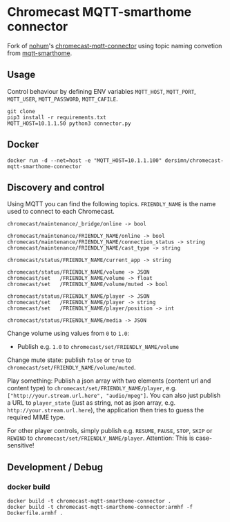 # Chromecast MQTT-smarthome connector

Fork of [nohum](https://github.com/nohum)'s [chromecast-mqtt-connector](https://github.com/nohum/chromecast-mqtt-connector) using topic naming convetion from [mqtt-smarthome](https://github.com/mqtt-smarthome/mqtt-smarthome).

## Usage

Control behaviour by defining ENV variables `MQTT_HOST`, `MQTT_PORT`, `MQTT_USER`, `MQTT_PASSWORD`, `MQTT_CAFILE`.

	git clone 
	pip3 install -r requirements.txt
	MQTT_HOST=10.1.1.50 python3 connector.py

## Docker

	docker run -d --net=host -e "MQTT_HOST=10.1.1.100" dersimn/chromecast-mqtt-smarthome-connector

## Discovery and control

Using MQTT you can find the following topics. `FRIENDLY_NAME` is the name used to connect
to each Chromecast.

	chromecast/maintenance/_bridge/online -> bool

	chromecast/maintenance/FRIENDLY_NAME/online -> bool
	chromecast/maintenance/FRIENDLY_NAME/connection_status -> string
	chromecast/maintenance/FRIENDLY_NAME/cast_type -> string

	chromecast/status/FRIENDLY_NAME/current_app -> string

	chromecast/status/FRIENDLY_NAME/volume -> JSON
	chromecast/set   /FRIENDLY_NAME/volume -> float
	chromecast/set   /FRIENDLY_NAME/volume/muted -> bool

	chromecast/status/FRIENDLY_NAME/player -> JSON
	chromecast/set   /FRIENDLY_NAME/player -> string
	chromecast/set   /FRIENDLY_NAME/player/position -> int

	chromecast/status/FRIENDLY_NAME/media -> JSON

Change volume using values from `0` to `1.0`:

* Publish e.g. `1.0` to `chromecast/set/FRIENDLY_NAME/volume`

Change mute state: publish `false` or `true` to `chromecast/set/FRIENDLY_NAME/volume/muted`.

Play something: Publish a json array with two elements (content url and content type) to
`chromecast/set/FRIENDLY_NAME/player`, e.g. `["http://your.stream.url.here", "audio/mpeg"]`.
You can also just publish a URL to `player_state` (just as string, not as json array, e.g.
`http://your.stream.url.here`), the application then tries to guess the required MIME type.

For other player controls, simply publish e.g. `RESUME`, `PAUSE`, `STOP`, `SKIP` or `REWIND` to
`chromecast/set/FRIENDLY_NAME/player`. Attention: This is case-sensitive!

## Development / Debug

### docker build

	docker build -t chromecast-mqtt-smarthome-connector .
	docker build -t chromecast-mqtt-smarthome-connector:armhf -f Dockerfile.armhf .
